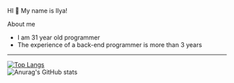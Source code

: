HI 👋 My name is Ilya!

  About me
  - I am 31 year old programmer
  - The experience of a back-end programmer is more than 3 years

-------
 [![Top Langs](https://github-readme-stats.vercel.app/api/top-langs/?username=shabelnikilya&style=centerme&layout=compact)](https://github.com/shabelnikilya/github-readme-stats)
<br>![Anurag's GitHub stats](https://github-readme-stats.vercel.app/api?username=shabelnikilya&show_icons=true&theme=tokyonight)


